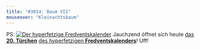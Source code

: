 ```yaml
---
title: "#3014: Baum VII"
mouseover: "Kleinachtsbaum"
---
```


PS:
<a href="http://www.fonflatter.de/der-fetzige-fredventskalender-2013"><img title="Der hyperfetzige Fredventskalender" src="http://www.fonflatter.de/adv12/fredventskalender_banner.png"></a>
Jauchzend öffnet sich heute <a href="http://www.fonflatter.de/2013/12/20/das-20-tuerchen" title="Das 20. Türchen">das <strong>20. Türchen</strong></a> <a href="http://www.fonflatter.de/der-fetzige-fredventskalender-2013" title="Der hyperfetzige Fredventskalender 2013">des hyperfetzigen <strong>Fredventskalenders</strong></a>!
Uff!

